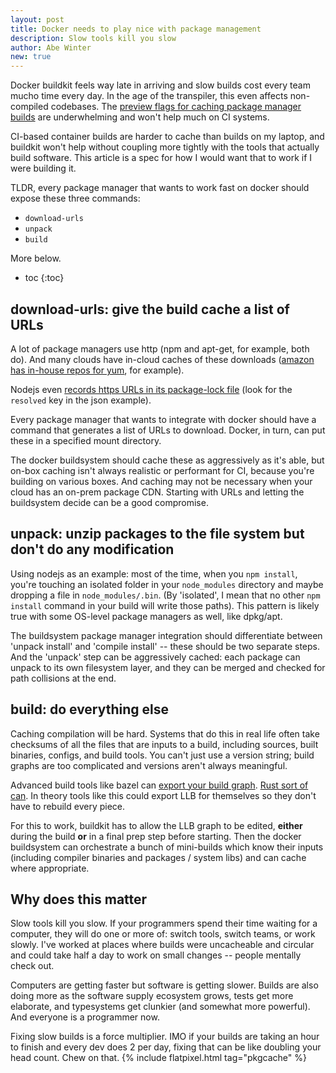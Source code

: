 ```yaml
---
layout: post
title: Docker needs to play nice with package management
description: Slow tools kill you slow
author: Abe Winter
new: true
---
```


Docker buildkit feels way late in arriving and slow builds cost every team mucho time every day. In the age of the transpiler, this even affects non-compiled codebases. The [preview flags for caching package manager builds](https://github.com/moby/buildkit/blob/50a406ae09643ca8711a5d1330172dc3ebd7fb53/frontend/dockerfile/docs/experimental.md#run---mounttypecache) are underwhelming and won't help much on CI systems.

CI-based container builds are harder to cache than builds on my laptop, and buildkit won't help without coupling more tightly with the tools that actually build software. This article is a spec for how I would want that to work if I were building it.

TLDR, every package manager that wants to work fast on docker should expose these three commands:

* `download-urls`
* `unpack`
* `build`

More below.

* toc
{:toc}

## download-urls: give the build cache a list of URLs

A lot of package managers use http (npm and apt-get, for example, both do). And many clouds have in-cloud caches of these downloads ([amazon has in-house repos for yum](https://docs.aws.amazon.com/AWSEC2/latest/UserGuide/add-repositories.html), for example).

Nodejs even [records https URLs in its package-lock file](https://docs.npmjs.com/files/package-locks) (look for the `resolved` key in the json example).

Every package manager that wants to integrate with docker should have a command that generates a list of URLs to download. Docker, in turn, can put these in a specified mount directory.

The docker buildsystem should cache these as aggressively as it's able, but on-box caching isn't always realistic or performant for CI, because you're building on various boxes. And caching may not be necessary when your cloud has an on-prem package CDN. Starting with URLs and letting the buildsystem decide can be a good compromise.

## unpack: unzip packages to the file system but don't do any modification

Using nodejs as an example: most of the time, when you `npm install`, you're touching an isolated folder in your `node_modules` directory and maybe dropping a file in `node_modules/.bin`. (By 'isolated', I mean that no other `npm install` command in your build will write those paths). This pattern is likely true with some OS-level package managers as well, like dpkg/apt.

The buildsystem package manager integration should differentiate between 'unpack install' and 'compile install' -- these should be two separate steps. And the 'unpack' step can be aggressively cached: each package can unpack to its own filesystem layer, and they can be merged and checked for path collisions at the end.

## build: do everything else

Caching compilation will be hard. Systems that do this in real life often take checksums of all the files that are inputs to a build, including sources, built binaries, configs, and build tools. You can't just use a version string; build graphs are too complicated and versions aren't always meaningful.

Advanced build tools like bazel can [export your build graph](https://blog.bazel.build/2015/06/17/visualize-your-build.html). [Rust sort of can](https://github.com/kbknapp/cargo-graph). In theory tools like this could export LLB for themselves so they don't have to rebuild every piece.

For this to work, buildkit has to allow the LLB graph to be edited, **either** during the build **or** in a final prep step before starting. Then the docker buildsystem can orchestrate a bunch of mini-builds which know their inputs (including compiler binaries and packages / system libs) and can cache where appropriate.

## Why does this matter

Slow tools kill you slow. If your programmers spend their time waiting for a computer, they will do one or more of: switch tools, switch teams, or work slowly. I've worked at places where builds were uncacheable and circular and could take half a day to work on small changes -- people mentally check out.

Computers are getting faster but software is getting slower. Builds are also doing more as the software supply ecosystem grows, tests get more elaborate, and typesystems get clunkier (and somewhat more powerful). And everyone is a programmer now.

Fixing slow builds is a force multiplier. IMO if your builds are taking an hour to finish and every dev does 2 per day, fixing that can be like doubling your head count. Chew on that.
{% include flatpixel.html tag="pkgcache" %}
